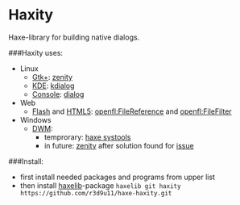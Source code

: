 Haxity
=========================

Haxe-library for building native dialogs.<br/>

###Haxity uses:<br/>

* Linux
	* [Gtk+](https://en.wikipedia.org/wiki/GTK%2B): [zenity](https://help.gnome.org/users/zenity/stable/)
	* [KDE](https://en.wikipedia.org/wiki/KDE): [kdialog](https://techbase.kde.org/Development/Tutorials/Shell_Scripting_with_KDE_Dialogs)
	* [Console](https://en.wikipedia.org/wiki/Linux_console): [dialog](http://hightek.org/projects/dialog/)
* Web
	* [Flash](https://ru.wikipedia.org/wiki/Adobe_Flash) and [HTML5](https://en.wikipedia.org/wiki/HTML5): [openfl:FileReference](http://api.openfl.org/openfl/net/FileReference.html) and [openfl:FileFilter](http://api.openfl.org/openfl/net/FileFilter.html)
* Windows
	* [DWM](https://en.wikipedia.org/wiki/Desktop_Window_Manager):
		* temprorary: [haxe systools](https://github.com/waneck/systools)
		* in future: [zenity](https://github.com/kvaps/zenity-windows/) after solution found for [issue](https://github.com/HaxeFoundation/haxe/issues/5929)

###Install:<br/>
* first install needed packages and programs from upper list
* then install [haxelib](https://lib.haxe.org/)-package `haxelib git haxity https://github.com/r3d9u11/haxe-haxity.git`
